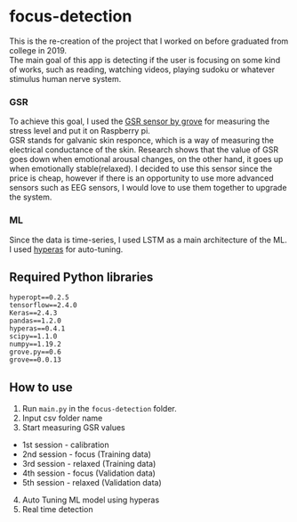 # focus-detection  
This is the re-creation of the project that I worked on before graduated from college in 2019.  
The main goal of this app is detecting if the user is focusing on some kind of works, such as reading, watching videos, playing sudoku or whatever stimulus human nerve system.  
### GSR
To achieve this goal, I used the [GSR sensor by grove](https://wiki.seeedstudio.com/Grove-GSR_Sensor/) for measuring the stress level and put it on Raspberry pi.  
GSR stands for galvanic skin responce, which is a way of measuring the electrical conductance of the skin. Research shows that the value of GSR goes down when emotional arousal changes, on the other hand, it goes up when emotionally stable(relaxed). I decided to use this sensor since the price is cheap, however if there is an opportunity to use more advanced sensors such as EEG sensors, I would love to use them together to upgrade the system.  
### ML 
Since the data is time-series, I used LSTM as a main architecture of the ML.  
I used [hyperas](https://github.com/maxpumperla/hyperas) for auto-tuning.
## Required Python libraries 
```
hyperopt==0.2.5
tensorflow==2.4.0
Keras==2.4.3
pandas==1.2.0
hyperas==0.4.1
scipy==1.1.0
numpy==1.19.2
grove.py==0.6
grove==0.0.13
```
## How to use 
1. Run `main.py` in the `focus-detection` folder.
2. Input csv folder name
3. Start measuring GSR values
  * 1st session - calibration
  * 2nd session - focus (Training data)
  * 3rd session - relaxed (Training data)
  * 4th session - focus (Validation data)
  * 5th session - relaxed (Validation data)
4. Auto Tuning ML model using hyperas
5. Real time detection
